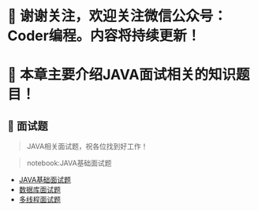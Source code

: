 # :mega: 谢谢关注，欢迎关注微信公众号：Coder编程。内容将持续更新！ #
# :mega: 本章主要介绍JAVA面试相关的知识题目！ #

## :mega: 面试题 ##

> JAVA相关面试题，祝各位找到好工作！

> notebook:JAVA基础面试题 

- [JAVA基础面试题](01-java-base-interview/README.md)
- [数据库面试题](02-java-data-base-interview/README.md) 
- [多线程面试题](03-java-thread-interview/README.md) 

